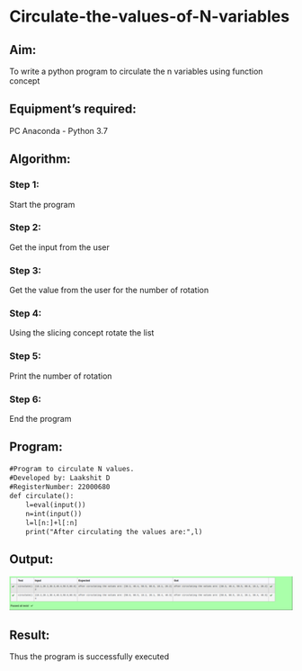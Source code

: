 # Circulate-the-values-of-N-variables
## Aim:
To write a python program to circulate the n variables using function concept
## Equipment’s required:
PC
Anaconda - Python 3.7
## Algorithm: 
### Step 1: 
Start the program
### Step 2: 
Get the input from the user 
### Step 3: 
Get the value from the user for the number of rotation
### Step 4: 
Using the slicing concept rotate the list
### Step 5: 
Print the number of rotation
### Step 6: 
End the program
## Program:
```
#Program to circulate N values.
#Developed by: Laakshit D
#RegisterNumber: 22000680
def circulate():
    l=eval(input())
    n=int(input())
    l=l[n:]+l[:n]
    print("After circulating the values are:",l)
```
## Output:
![output](/image/Screenshot%20from%202022-12-24%2014-46-45.png)

## Result:
Thus the program is successfully executed
